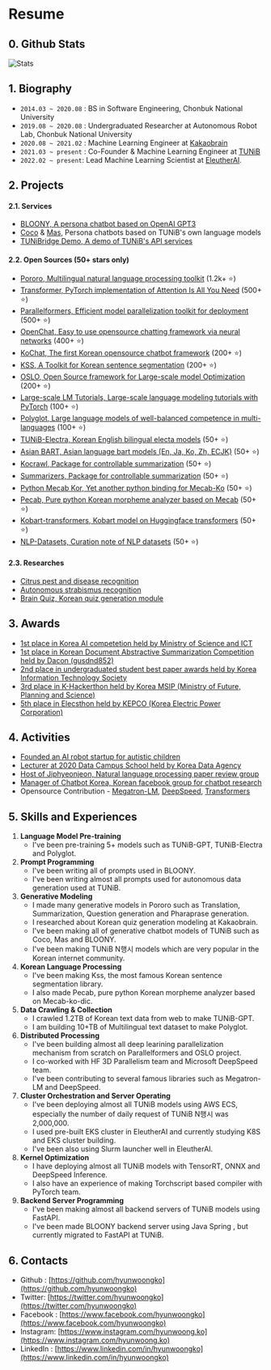 # Resume
## 0. Github Stats
![Stats](https://github-readme-stats.vercel.app/api?username=hyunwoongko)

## 1. Biography
- `2014.03 ~ 2020.08` : BS in Software Engineering, Chonbuk National University
- `2019.08 ~ 2020.08` : Undergraduated Researcher at Autonomous Robot Lab, Chonbuk National University
- `2020.08 ~ 2021.02` : Machine Learning Engineer at [Kakaobrain](https://github.com/kakaobrain)
- `2021.03 ~ present` : Co-Founder & Machine Learning Engineer at [TUNiB](https://github.com/tunib-ai)
- `2022.02 ~ present`: Lead Machine Learning Scientist at [EleutherAI](https://github.com/EleutherAI).

## 2. Projects
#### 2.1. Services
- [BLOONY, A persona chatbot based on OpenAI GPT3](https://bloony.ai)
- [Coco](https://tunib.ai/video/%EB%94%94%EC%96%B4%EB%A9%94%EC%9D%B4%ED%8A%B8_%EC%86%8C%EA%B0%9C%EC%98%81%EC%83%81_%EC%BD%94%EC%BD%94%ED%8E%B8.mp4) & [Mas](https://tunib.ai/video/%EB%94%94%EC%96%B4%EB%A9%94%EC%9D%B4%ED%8A%B8_%EC%86%8C%EA%B0%9C%EC%98%81%EC%83%81_%EB%A7%88%EC%8A%A4%ED%8E%B8.mp4), Persona chatbots based on TUNiB's own language models
- [TUNiBridge Demo, A demo of TUNiB's API services](https://demo.tunibridge.ai/)

#### 2.2. Open Sources (50+ stars only)
- [Pororo, Multilingual natural language processing toolkit](https://github.com/kakaobrain/pororo) (1.2k+ ⭐)
- [Transformer, PyTorch implementation of Attention Is All You Need](https://github.com/hyunwoongko/transformer) (500+ ⭐)
- [Parallelformers, Efficient model parallelization toolkit for deployment](https://github.com/tunib-ai/parallelformers) (500+ ⭐)
- [OpenChat, Easy to use opensource chatting framework via neural networks](https://github.com/hyunwoongko/openchat) (400+ ⭐)
- [KoChat, The first Korean opensource chatbot framework](https://github.com/hyunwoongko/kochat) (200+ ⭐)
- [KSS, A Toolkit for Korean sentence segmentation](https://github.com/hyunwoongko/kss) (200+ ⭐)
- [OSLO, Open Source framework for Large-scale model Optimization](https://github.com/tunib-ai/oslo) (200+ ⭐)
- [Large-scale LM Tutorials, Large-scale language modeling tutorials with PyTorch](https://github.com/tunib-ai/large-scale-lm-tutorials) (100+ ⭐)
- [Polyglot, Large language models of well-balanced competence in multi-languages](https://github.com/EleutherAI/polyglot) (100+ ⭐)
- [TUNiB-Electra, Korean English bilingual electa models](https://github.com/tunib-ai/tunib-electra) (50+ ⭐)
- [Asian BART, Asian language bart models (En, Ja, Ko, Zh, ECJK)](https://github.com/kakaobrain/asian-bart) (50+ ⭐)
- [Kocrawl, Package for controllable summarization](https://github.com/hyunwoongko/kocrawl) (50+ ⭐)
- [Summarizers, Package for controllable summarization](https://github.com/hyunwoongko/summarizers) (50+ ⭐)
- [Python Mecab Kor, Yet another python binding for Mecab-Ko](https://github.com/hyunwoongko/python-mecab-kor) (50+ ⭐)
- [Pecab, Pure python Korean morpheme analyzer based on Mecab](https://githug.com/hyunwoongko/pecab) (50+ ⭐)
- [Kobart-transformers, Kobart model on Huggingface transformers](https://github.com/hyunwoongko/kobart-transformers) (50+ ⭐)
- [NLP-Datasets, Curation note of NLP datasets](https://github.com/hyunwoongko/nlp-collections) (50+ ⭐)

#### 2.3. Researches
- [Citrus pest and disease recognition](https://github.com/hyunwoongko/citrus-pest-disease-recognition)
- [Autonomous strabismus recognition](https://github.com/hyunwoongko/strabismus-recognition)
- [Brain Quiz, Korean quiz generation module](https://github.com/hyunwoongko/hyunwoongko/blob/main/assets/brainquiz.gif)

## 3. Awards
- [1st place in Korea AI competetion held by Ministry of Science and ICT](https://m.etnews.com/20210715000270)
- [1st place in Korean Document Abstractive Summarization Competition held by Dacon (gusdnd852)](https://dacon.io/competitions/open/235673/leaderboard)
- [2nd place in undergraduated student best paper awards held by Korea Information Technology Society](http://www.todayan.com/news/articleView.html?idxno=230207)
- [3rd place in K-Hackerthon held by Korea MSIP (Ministry of Future, Planning and Science)](https://newsis.com/view/?id=NISX20181108_0000467462&cID=10808&pID=10800)
- [5th place in Elecsthon held by KEPCO (Korea Electric Power Corporation)](https://blog.kepco.co.kr/1310)

## 4. Activities
- [Founded an AI robot startup for autistic children](https://github.com/hyunwoongko/social-robot-bao)
- [Lecturer at 2020 Data Campus School held by Korea Data Agency](https://github.com/hyunwoongko/bigdata-lecture)
- [Host of Jiphyeonjeon, Natural language processing paper review group](https://github.com/jiphyeonjeon)
- [Manager of Chatbot Korea, Korean facebook group for chatbot research](https://facebook.com/groups/ChatbotDevKR)
- Opensource Contribution - [Megatron-LM](https://github.com/nvidia/Megatron-LM/commits?author=hyunwoongko), [DeepSpeed](https://github.com/microsoft/DeepSpeed/commits?author=hyunwoongko), [Transformers](https://github.com/huggingface/transformers/commits?author=hyunwoongko)

## 5. Skills and Experiences
1. **Language Model Pre-training**
    - I've been pre-training 5+ models such as TUNiB-GPT, TUNiB-Electra and Polyglot.
2. **Prompt Programming**
    - I've been writing all of prompts used in BLOONY.
    - I've been writing almost all prompts used for autonomous data generation used at TUNiB.
3. **Generative Modeling**
    - I made many generative models in Pororo such as Translation, Summarization, Question generation and Pharaprase generation.
    - I researched about Korean quiz generation modeling at Kakaobrain.
    - I've been making all of generative chatbot models of TUNiB such as Coco, Mas and BLOONY.
    - I've been making TUNiB N행시 models which are very popular in the Korean internet community.
4. **Korean Language Processing**
    - I've been making Kss, the most famous Korean sentence segmentation library.
    - I also made Pecab, pure python Korean morpheme analyzer based on Mecab-ko-dic.
5. **Data Crawling & Collection**
    - I crawled 1.2TB of Korean text data from web to make TUNiB-GPT.
    - I am building 10+TB of Multilingual text dataset to make Polyglot.
6. **Distributed Processing**
    - I've been building almost all deep learining parallelization mechanism from scratch on Parallelformers and OSLO project.
    - I co-worked with HF 3D Parallelism team and Microsoft DeepSpeed team.
    - I've been contributing to several famous libraries such as Megatron-LM and DeepSpeed.
7. **Cluster Orchestration and Server Operating**
    - I've been deploying almost all TUNiB models using AWS ECS, especially the number of daily request of TUNiB N행시 was 2,000,000.
    - I used pre-built EKS cluster in EleutherAI and currently studying K8S and EKS cluster building.
    - I've been also using Slurm launcher well in EleutherAI.
8. **Kernel Optimization**
    - I have deploying almost all TUNiB models with TensorRT, ONNX and DeepSpeed Inference.
    - I also have an experience of making Torchscript based compiler with PyTorch team.
9. **Backend Server Programming**
    - I've been making almost all backend servers of TUNiB models using FastAPI.
    - I've been made BLOONY backend server using Java Spring , but currently migrated to FastAPI at TUNiB.

## 6. Contacts
- Github : [https://github.com/hyunwoongko](https://github.com/hyunwoongko)
- Twitter: [https://twitter.com/hyunwoongko](https://twitter.com/hyunwoongko)
- Facebook : [https://www.facebook.com/hyunwoongko](https://www.facebook.com/hyunwoongko)
- Instagram: [https://www.instagram.com/hyunwoong.ko](https://www.instagram.com/hyunwoong.ko)
- LinkedIn : [https://www.linkedin.com/in/hyunwoongko](https://www.linkedin.com/in/hyunwoongko)
